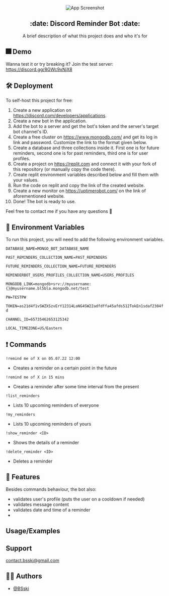 <div markdown="1" align="center">    

![App Screenshot](https://i.imgur.com/8b8l1O0.png)

</div>

<p align="center" markdown="1">

</p>

<p align="center">
  <h2 align="center">:date: Discord Reminder Bot :date:</h2>
</p>

<p align="center">
A brief description of what this project does and who it's for
</p>


## :fireworks: Demo

Wanna test it or try breaking it? Join the test server: <br>
https://discord.gg/8GWc9xNjX8


## 🛠️ Deployment

To self-host this project for free:
1. Create a new application on https://discord.com/developers/applications.
2. Create a new bot in the application.
3. Add the bot to a server and get the bot's token and the server's target bot channel's ID.
4. Create a free cluster on https://www.mongodb.com/ and get its log in link and password. Customize the link to the format given below.
5. Create a database and three collections inside it. First one is for future reminders, second one is for past reminders, third one is for user profiles.
6. Create a project on https://replit.com and connect it with your fork of this repository (or manually copy the code there).
7. Create replit environment variables described below and fill them with your values.
8. Run the code on replit and copy the link of the created website.
9. Create a new monitor on https://uptimerobot.com/ on the link of aforementioned website.
10. Done! The bot is ready to use.

Feel free to contact me if you have any questions :slightly_smiling_face:


## :closed_lock_with_key: Environment Variables

To run this project, you will need to add the following environment variables.

`DATABASE_NAME=MONGO_BOT_DATABASE_NAME`

`PAST_REMINDERS_COLLECTION_NAME=PAST_REMINDERS`

`FUTURE_REMINDERS_COLLECTION_NAME=FUTURE_REMINDERS`

`REMINDERBOT_USERS_PROFILES_COLLECTION_NAME=USERS_PROFILES`

`MONGODB_LINK=mongodb+srv://myusername:{}@myusername.bl5bla.mongodb.net/test`

`PW=TESTPW`

`TOKEN=as21d4f1vSWZXSzvErY12314LoNG4SW22adfdffa45afds512TokEn1sdaf2304fd`

`CHANNEL_ID=65735462653125342`

`LOCAL_TIMEZONE=US/Eastern`


## ❗ Commands

```
!remind me of X on 05.07.22 12:00
```
- Creates a reminder on a certain point in the future
```
!remind me of X in 15 mins
```
- Creates a reminder after some time interval from the present
```
!list_reminders
```
- Lists 10 upcoming reminders of everyone
```
!my_reminders
```
- Lists 10 upcoming reminders of yours
```
!show_reminder <ID>
```
- Shows the details of a reminder
```
!delete_reminder <ID>
```
- Deletes a reminder


## 🚀 Features
Besides commands behaviour, the bot also:
- validates user's profile (puts the user on a cooldown if needed)
- validates message content
- validates date and time of a reminder
- 


## Usage/Examples

<screens>


## Support
<contact.bsski@gmail.com>


## 🧑🏻 Authors

- [@BSski](https://www.github.com/BSski)

